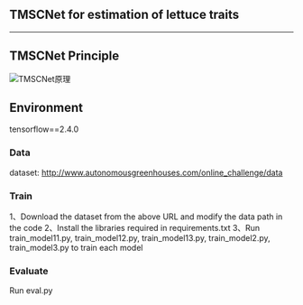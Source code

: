 ## TMSCNet for estimation of lettuce traits

---

## TMSCNet Principle

![TMSCNet原理](Schematic_diagram.png)


## Environment

tensorflow==2.4.0

### Data

dataset: http://www.autonomousgreenhouses.com/online_challenge/data

### Train

1、Download the dataset from the above URL and modify the data path in the code
2、Install the libraries required in requirements.txt
3、Run train_model11.py, train_model12.py, train_model13.py, train_model2.py, train_model3.py to train each model

### Evaluate

Run eval.py
